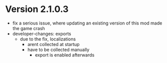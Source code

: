 # Version 2.1.0.3
* fix a serious issue, where updating an existing version of this mod made the game crash
* developer-changes: exports
    * due to the fix, localizations
        * arent collected at startup
        * have to be collected manually
            * export is enabled afterwards
